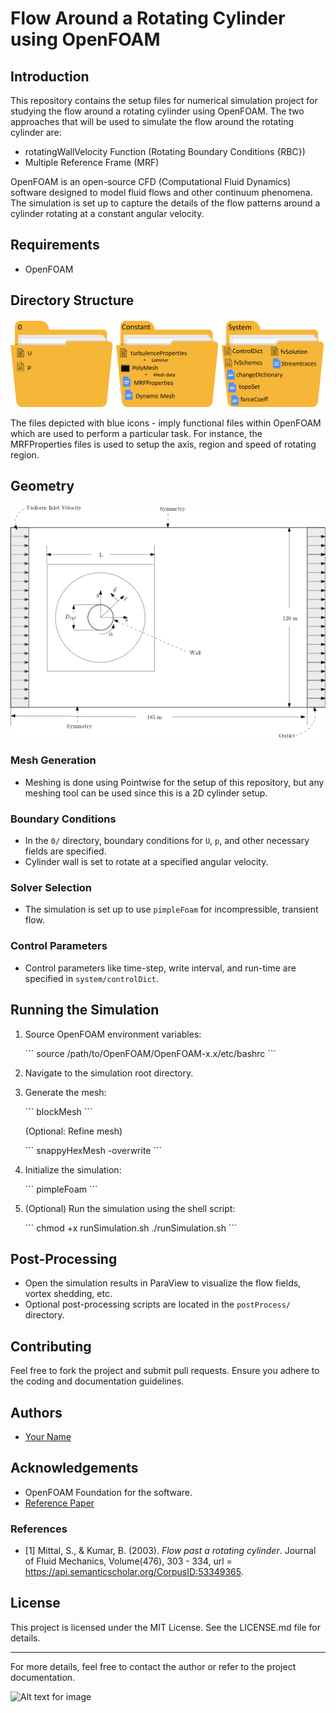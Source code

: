 # Flow Around a Rotating Cylinder using OpenFOAM

## Introduction

This repository contains the setup files for numerical simulation project for studying the flow around a rotating cylinder using OpenFOAM. The two approaches that will be used to simulate the flow around the rotating cylinder are: 

- rotatingWallVelocity Function (Rotating Boundary Conditions {RBC})
- Multiple Reference Frame (MRF)

OpenFOAM is an open-source CFD (Computational Fluid Dynamics) software designed to model fluid flows and other continuum phenomena. The simulation is set up to capture the details of the flow patterns around a cylinder rotating at a constant angular velocity.

## Requirements

- OpenFOAM 

## Directory Structure

![An illustration of the OpenFOAM case setup, detailing the organization of directories and files required for running a simulation.](Images/Directory.png)

The files depicted with blue icons - imply functional files within OpenFOAM which are used to perform a particular task. For instance, the MRFProperties files is used to setup the axis, region and speed of rotating region.

## Geometry

![An illustration of the geometry designed from the works of Mittal and Kumar (2003)[1]](Images/Geo_BC.png)

### Mesh Generation

- Meshing is done using Pointwise for the setup of this repository, but any meshing tool can be used since this is a 2D cylinder setup. 

### Boundary Conditions

- In the `0/` directory, boundary conditions for `U`, `p`, and other necessary fields are specified.
- Cylinder wall is set to rotate at a specified angular velocity.

### Solver Selection

- The simulation is set up to use `pimpleFoam` for incompressible, transient flow.

### Control Parameters

- Control parameters like time-step, write interval, and run-time are specified in `system/controlDict`.

## Running the Simulation

1. Source OpenFOAM environment variables:

    \```
    source /path/to/OpenFOAM/OpenFOAM-x.x/etc/bashrc
    \```

2. Navigate to the simulation root directory.

3. Generate the mesh:

    \```
    blockMesh
    \```

    (Optional: Refine mesh)

    \```
    snappyHexMesh -overwrite
    \```

4. Initialize the simulation:

    \```
    pimpleFoam
    \```

5. (Optional) Run the simulation using the shell script:

    \```
    chmod +x runSimulation.sh
    ./runSimulation.sh
    \```

## Post-Processing

- Open the simulation results in ParaView to visualize the flow fields, vortex shedding, etc.
- Optional post-processing scripts are located in the `postProcess/` directory.

## Contributing

Feel free to fork the project and submit pull requests. Ensure you adhere to the coding and documentation guidelines.

## Authors

- [Your Name](mailto:youremail@example.com)

## Acknowledgements

- OpenFOAM Foundation for the software.
- [Reference Paper](link)


### References
- [1] Mittal, S., & Kumar, B. (2003). *Flow past a rotating cylinder*. Journal of Fluid Mechanics, Volume(476), 303 - 334, url = https://api.semanticscholar.org/CorpusID:53349365.

## License

This project is licensed under the MIT License. See the LICENSE.md file for details.

---

For more details, feel free to contact the author or refer to the project documentation.



![Alt text for image](./images/image_name.jpg)

